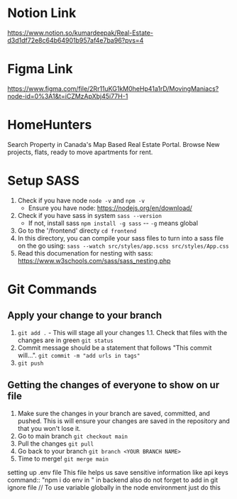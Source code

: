# Notion Link
https://www.notion.so/kumardeepak/Real-Estate-d3d1df72e8c64b64901b957af4e7ba96?pvs=4

# Figma Link
https://www.figma.com/file/2Rr11uKG1kM0heHp41a1rD/MovingManiacs?node-id=0%3A1&t=iCZMzApXbj45i77H-1

# HomeHunters
Search Property in Canada's  Map Based Real Estate Portal. Browse New projects, flats, ready to move apartments for rent.

# Setup SASS

1. Check if you have node `node -v` and `npm -v`
    - Ensure you have node: https://nodejs.org/en/download/
2. Check if you have sass in system `sass --version`
    - If not, install sass `npm install -g sass` 
     -- `-g` means global
3. Go to the '/frontend' directy `cd frontend`
3. In this directory, you can compile your sass files to turn into a sass file on the go using:
    `sass --watch src/styles/app.scss src/styles/App.css`
4. Read this documenation for nesting with sass: https://www.w3schools.com/sass/sass_nesting.php


# Git Commands

## Apply your change to your branch
1. `git add .` - This will stage all your changes
1.1. Check that files with the changes are in green `git status`
2. Commit message should be a statement that follows "This commit will...".
`git commit -m "add urls in tags"`
3. `git push`

## Getting the changes of everyone to show on ur file
1. Make sure the changes in your branch are saved, committed, and pushed. This is will ensure your changes are saved in the repository and that you won't lose it.
2. Go to main branch `git checkout main`
3. Pull the changes `git pull`
4. Go back to your branch `git branch <YOUR BRANCH NAME>`
5. Time to merge! `git merge main`


setting up .env file
This file helps us save sensitive information like api keys 
command:: "npm i do env in " in backend 
also do not forget to add in git ignore file // 
To use variable globally in the node environment just do this 
